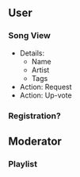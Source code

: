 ## User
### Song View
* Details:
  * Name
  * Artist
  * Tags
* Action: Request
* Action: Up-vote

### Registration?

## Moderator

### Playlist